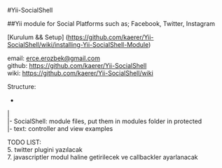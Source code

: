 #Yii-SocialShell

##Yii module for Social Platforms such as; Facebook, Twitter, Instagram<br>

[Kurulum && Setup]
(https://github.com/kaerer/Yii-SocialShell/wiki/installing-Yii-SocialShell-Module)
<br>

email: erce.erozbek@gmail.com<br>
github: https://github.com/kaerer/Yii-SocialShell<br>
wiki: https://github.com/kaerer/Yii-SocialShell/wiki<br>

Structure: <br>
* <br>
| <br>
|- SocialShell: module files, put them in modules folder in protected<br>
|- text: controller and view examples<br>


TODO LIST:<br>
5.  twitter plugini yazılacak<br>
7.  javascriptler modul haline getirilecek ve callbackler ayarlanacak<br>